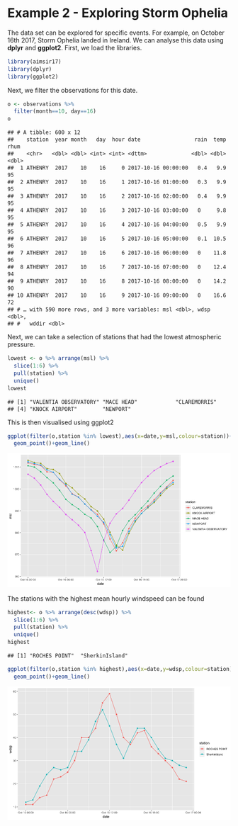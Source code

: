 Example 2 - Exploring Storm Ophelia
================

The data set can be explored for specific events. For example, on
October 16th 2017, Storm Ophelia landed in Ireland. We can analyse this
data using **dplyr** and **ggplot2**. First, we load the libraries.

``` r
library(aimsir17)
library(dplyr)
library(ggplot2)
```

Next, we filter the observations for this date.

``` r
o <- observations %>%
  filter(month==10, day==16)
o
```

    ## # A tibble: 600 x 12
    ##    station  year month   day  hour date                 rain  temp  rhum
    ##    <chr>   <dbl> <dbl> <int> <int> <dttm>              <dbl> <dbl> <dbl>
    ##  1 ATHENRY  2017    10    16     0 2017-10-16 00:00:00   0.4   9.9    95
    ##  2 ATHENRY  2017    10    16     1 2017-10-16 01:00:00   0.3   9.9    95
    ##  3 ATHENRY  2017    10    16     2 2017-10-16 02:00:00   0.4   9.9    95
    ##  4 ATHENRY  2017    10    16     3 2017-10-16 03:00:00   0     9.8    95
    ##  5 ATHENRY  2017    10    16     4 2017-10-16 04:00:00   0.5   9.9    95
    ##  6 ATHENRY  2017    10    16     5 2017-10-16 05:00:00   0.1  10.5    96
    ##  7 ATHENRY  2017    10    16     6 2017-10-16 06:00:00   0    11.8    96
    ##  8 ATHENRY  2017    10    16     7 2017-10-16 07:00:00   0    12.4    94
    ##  9 ATHENRY  2017    10    16     8 2017-10-16 08:00:00   0    14.2    90
    ## 10 ATHENRY  2017    10    16     9 2017-10-16 09:00:00   0    16.6    72
    ## # … with 590 more rows, and 3 more variables: msl <dbl>, wdsp <dbl>,
    ## #   wddir <dbl>

Next, we can take a selection of stations that had the lowest
atmospheric pressure.

``` r
lowest <- o %>% arrange(msl) %>% 
  slice(1:6) %>% 
  pull(station) %>%
  unique()
lowest
```

    ## [1] "VALENTIA OBSERVATORY" "MACE HEAD"            "CLAREMORRIS"         
    ## [4] "KNOCK AIRPORT"        "NEWPORT"

This is then visualised using ggplot2

``` r
ggplot(filter(o,station %in% lowest),aes(x=date,y=msl,colour=station))+
  geom_point()+geom_line()
```

![](README_files/figure-gfm/unnamed-chunk-4-1.png)<!-- -->

The stations with the highest mean hourly windspeed can be found

``` r
highest<- o %>% arrange(desc(wdsp)) %>% 
  slice(1:6) %>% 
  pull(station) %>%
  unique()
highest
```

    ## [1] "ROCHES POINT"  "SherkinIsland"

``` r
ggplot(filter(o,station %in% highest),aes(x=date,y=wdsp,colour=station))+
  geom_point()+geom_line()
```

![](README_files/figure-gfm/unnamed-chunk-6-1.png)<!-- -->
